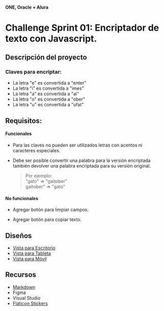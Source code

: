 #### ONE, Oracle + Alura
# Challenge Sprint 01: Encriptador de texto con Javascript.

## Descripción del proyecto

### Claves para encriptar:

- La letra "e" es convertida a "enter"
- La letra "i" es convertida a "imes"
- La letra "a" es convertida a "ai"
- La letra "o" es convertida a "ober"
- La letra "u" es convertida a "ufat"

## Requisitos:
#### Funcionales
- Para las claves no pueden ser utilizados letras con acentos ni caracteres especiales.

- Debe ser posible convertir una palabra para la versión encriptada también devolver una palabra encriptada para su versión original.

  > Por ejemplo:  
  > "gato" => "gaitober"  
  > gaitober" => "gato"

#### No funcionales
- Agregar botón para limpiar campos.

- Agregar botón para copiar texto.

## Diseños
* [Vista para Escritorio](/img/Layouts/Desktop.png)
* [Vista para Tableta](/img/Layouts/Tableta.png)
* [Vista para Móvil](/img/Layouts/Movil.png)

## Recursos
* [Markdown](https://github.com/ricval/Documentacion/blob/master/Markdown/daringfireball/basics.md)
* Figma
* Visual Studio
* [Flaticon Stickers](https://www.flaticon.com/stickers-pack/animals-139?word=animales)
